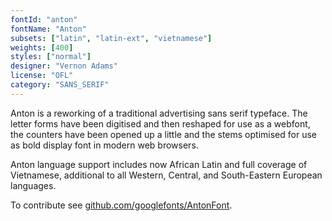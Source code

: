 ```yaml
---
fontId: "anton"
fontName: "Anton"
subsets: ["latin", "latin-ext", "vietnamese"]
weights: [400]
styles: ["normal"]
designer: "Vernon Adams"
license: "OFL"
category: "SANS_SERIF"
---
```


<p>
Anton is a reworking of a traditional advertising sans serif typeface. The
letter forms have been digitised and then reshaped for use as a webfont, the
counters have been opened up a little and the stems optimised for use as bold
display font in modern web browsers.
</p>
<p>
Anton language support includes now African Latin and full coverage of Vietnamese, additional to all Western, Central, and South-Eastern European languages.
</p>
<p> 
To contribute see <a href="https://github.com/googlefonts/AntonFont" target="_blank">github.com/googlefonts/AntonFont</a>.
</p>
